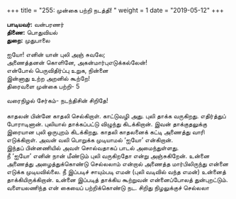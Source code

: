 ﻿+++
title = "255: முன்கை பற்றி நடத்தி!  "
weight = 1
date = "2019-05-12"
+++

**பாடியவர்:** வன்பரணர்  
**திணை:** பொதுவியல்  
**துறை:** முதுபாலை  
  
ஐயோ! எனின் யான் புலி அஞ் சுவலே;  
அணைத்தனன் கொளினே, அகன்மார்புஎடுக்கல்லேன்!  
என்போல் பெருவிதிர்ப்பு உறுக, நின்னை  
இன்னாது உற்ற அறனில் கூற்றே!  
திரைவளை முன்கை பற்றி- 5  
  
வரைநிழல் சேர்கம்- நடந்திசின் சிறிதே!  
   
காதலன் பின்னே காதலி செல்கிறாள். காட்டுவழி அது. புலி தாக்க வருகிறது. எதிர்த்துப் போராடினான். புலியால் தாக்கப்பட்டு விழுந்து கிடக்கிறான். இவன் தாக்குதலுக்கு இரையான புலி ஒருபுறம் கிடக்கிறது. காதலி காதலனைக் கட்டி அணைத்து வாரி எடுக்கிறாள். அவன் வலி பொறுக்க முடியாமல் ‘ஐயோ’ என்கிறான்.  
இந்தப் பின்னணியில் அவள் சொல்வதாகப் பாடல் அமைந்துள்ளது.  
நீ ‘ஐயோ’ எனின் நான் மீண்டும் புலி வருகிறதோ என்று அஞ்சுகிறேன். உன்னை அணைத்து அழைத்துக்கொண்டு செல்லலாம் என்றால் அணைத்த மார்பிலிருந்து என்னை எடுக்க முடியவில்லை. நீ இப்படிச் சாயும்படி எமன் (புலி வடிவில் வந்த எமன்) உன்னைத் தாக்கியிருக்கிறான். உன்னை இப்படித் தாக்கிய கூற்றுவன் என்னைப்போலத் துன்புறட்டும். வளையலணிந்த என் கையைப் பற்றிக்கொண்டு நட. சிறிது நிழலுக்குச் செல்லலா  
